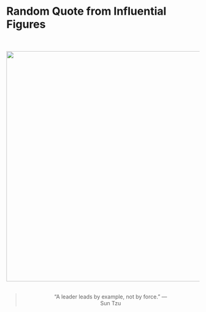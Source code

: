 # Random Quote from Influential Figures

<div align="center">
  <br>
  <br>
  <a href="https://en.wikipedia.org/wiki/Sun_Tzu" title="Sun Tzu - Wikipedia"><img src="https://upload.wikimedia.org/wikipedia/commons/c/cf/%E5%90%B4%E5%8F%B8%E9%A9%AC%E5%AD%99%E6%AD%A6.jpg" width="600px"></a>
  <br>
  <br>
  <blockquote>&ldquo;A leader leads by example, not by force.&rdquo; &mdash; <footer>Sun Tzu</footer></blockquote>
</div>
  